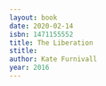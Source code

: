 ```yaml
---
layout: book
date: 2020-02-14
isbn: 1471155552
title: The Liberation
stitle: 
author: Kate Furnivall
year: 2016
---
```

